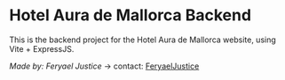 # Hotel Aura de Mallorca Backend

This is the backend project for the Hotel Aura de Mallorca website, using Vite + ExpressJS.

*Made by: Feryael Justice*
-> contact: [FeryaelJustice](mailto:nano9gs@hotmail.es)

